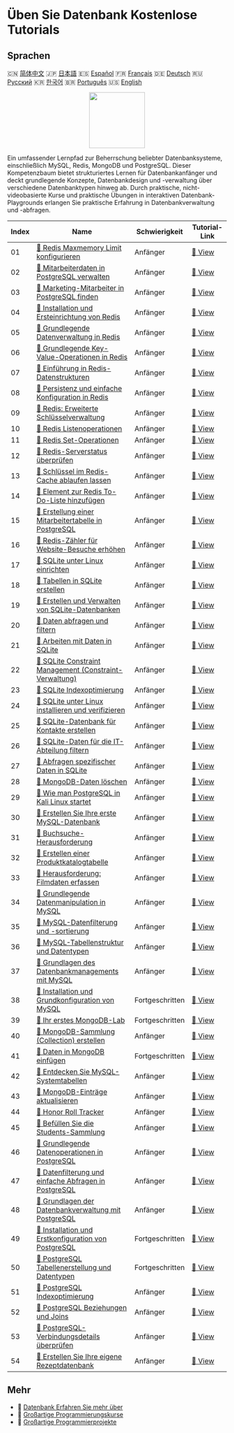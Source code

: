 # Üben Sie Datenbank Kostenlose Tutorials

## Sprachen

🇨🇳 [简体中文](README_zh.md) 🇯🇵 [日本語](README_ja.md) 🇪🇸 [Español](README_es.md) 🇫🇷 [Français](README_fr.md) 🇩🇪 [Deutsch](README_de.md) 🇷🇺 [Русский](README_ru.md) 🇰🇷 [한국어](README_ko.md) 🇧🇷 [Português](README_pt.md) 🇺🇸 [English](README.md) 

<div align="center">
<img width="128px" src="https://file.labex.io/path/S2s0kYPxCISr.png">
</div>

Ein umfassender Lernpfad zur Beherrschung beliebter Datenbanksysteme, einschließlich MySQL, Redis, MongoDB und PostgreSQL. Dieser Kompetenzbaum bietet strukturiertes Lernen für Datenbankanfänger und deckt grundlegende Konzepte, Datenbankdesign und -verwaltung über verschiedene Datenbanktypen hinweg ab. Durch praktische, nicht-videobasierte Kurse und praktische Übungen in interaktiven Datenbank-Playgrounds erlangen Sie praktische Erfahrung in Datenbankverwaltung und -abfragen.

|   Index | Name                                                                                                                                                     | Schwierigkeit   | Tutorial-Link                                                                                              |
|---------|----------------------------------------------------------------------------------------------------------------------------------------------------------|-----------------|------------------------------------------------------------------------------------------------------------|
|      01 | [📖 Redis Maxmemory Limit konfigurieren](https://labex.io/de/tutorials/redis-configure-redis-maxmemory-limit-552162)                                     | Anfänger        | [🔗 View](https://labex.io/de/tutorials/redis-configure-redis-maxmemory-limit-552162)                      |
|      02 | [📖 Mitarbeiterdaten in PostgreSQL verwalten](https://labex.io/de/tutorials/postgresql-manage-employee-data-in-postgresql-551130)                        | Anfänger        | [🔗 View](https://labex.io/de/tutorials/postgresql-manage-employee-data-in-postgresql-551130)              |
|      03 | [📖 Marketing-Mitarbeiter in PostgreSQL finden](https://labex.io/de/tutorials/postgresql-find-marketing-employees-in-postgresql-551146)                  | Anfänger        | [🔗 View](https://labex.io/de/tutorials/postgresql-find-marketing-employees-in-postgresql-551146)          |
|      04 | [📖 Installation und Ersteinrichtung von Redis](https://labex.io/de/tutorials/redis-installation-and-initial-setup-of-redis-552075)                      | Anfänger        | [🔗 View](https://labex.io/de/tutorials/redis-installation-and-initial-setup-of-redis-552075)              |
|      05 | [📖 Grundlegende Datenverwaltung in Redis](https://labex.io/de/tutorials/redis-basic-data-management-in-redis-552076)                                    | Anfänger        | [🔗 View](https://labex.io/de/tutorials/redis-basic-data-management-in-redis-552076)                       |
|      06 | [📖 Grundlegende Key-Value-Operationen in Redis](https://labex.io/de/tutorials/redis-basic-key-value-operations-in-redis-552077)                         | Anfänger        | [🔗 View](https://labex.io/de/tutorials/redis-basic-key-value-operations-in-redis-552077)                  |
|      07 | [📖 Einführung in Redis-Datenstrukturen](https://labex.io/de/tutorials/redis-introduction-to-redis-data-structures-552078)                               | Anfänger        | [🔗 View](https://labex.io/de/tutorials/redis-introduction-to-redis-data-structures-552078)                |
|      08 | [📖 Persistenz und einfache Konfiguration in Redis](https://labex.io/de/tutorials/redis-persistence-and-simple-configuration-in-redis-552079)            | Anfänger        | [🔗 View](https://labex.io/de/tutorials/redis-persistence-and-simple-configuration-in-redis-552079)        |
|      09 | [📖 Redis: Erweiterte Schlüsselverwaltung](https://labex.io/de/tutorials/redis-redis-advanced-key-management-552094)                                     | Anfänger        | [🔗 View](https://labex.io/de/tutorials/redis-redis-advanced-key-management-552094)                        |
|      10 | [📖 Redis Listenoperationen](https://labex.io/de/tutorials/redis-redis-list-operations-552098)                                                           | Anfänger        | [🔗 View](https://labex.io/de/tutorials/redis-redis-list-operations-552098)                                |
|      11 | [📖 Redis Set-Operationen](https://labex.io/de/tutorials/redis-redis-set-operations-552104)                                                              | Anfänger        | [🔗 View](https://labex.io/de/tutorials/redis-redis-set-operations-552104)                                 |
|      12 | [📖 Redis-Serverstatus überprüfen](https://labex.io/de/tutorials/redis-verify-redis-server-status-552152)                                                | Anfänger        | [🔗 View](https://labex.io/de/tutorials/redis-verify-redis-server-status-552152)                           |
|      13 | [📖 Schlüssel im Redis-Cache ablaufen lassen](https://labex.io/de/tutorials/redis-expire-keys-in-redis-cache-552156)                                     | Anfänger        | [🔗 View](https://labex.io/de/tutorials/redis-expire-keys-in-redis-cache-552156)                           |
|      14 | [📖 Element zur Redis To-Do-Liste hinzufügen](https://labex.io/de/tutorials/redis-add-item-to-redis-to-do-list-552161)                                   | Anfänger        | [🔗 View](https://labex.io/de/tutorials/redis-add-item-to-redis-to-do-list-552161)                         |
|      15 | [📖 Erstellung einer Mitarbeitertabelle in PostgreSQL](https://labex.io/de/tutorials/postgresql-create-employee-table-in-postgresql-551115)              | Anfänger        | [🔗 View](https://labex.io/de/tutorials/postgresql-create-employee-table-in-postgresql-551115)             |
|      16 | [📖 Redis-Zähler für Website-Besuche erhöhen](https://labex.io/de/tutorials/redis-increment-redis-counter-for-website-visits-552163)                     | Anfänger        | [🔗 View](https://labex.io/de/tutorials/redis-increment-redis-counter-for-website-visits-552163)           |
|      17 | [📖 SQLite unter Linux einrichten](https://labex.io/de/tutorials/sqlite-setting-up-sqlite-in-linux-552335)                                               | Anfänger        | [🔗 View](https://labex.io/de/tutorials/sqlite-setting-up-sqlite-in-linux-552335)                          |
|      18 | [📖 Tabellen in SQLite erstellen](https://labex.io/de/tutorials/sqlite-building-tables-in-sqlite-552336)                                                 | Anfänger        | [🔗 View](https://labex.io/de/tutorials/sqlite-building-tables-in-sqlite-552336)                           |
|      19 | [📖 Erstellen und Verwalten von SQLite-Datenbanken](https://labex.io/de/tutorials/sqlite-creating-and-managing-sqlite-databases-552337)                  | Anfänger        | [🔗 View](https://labex.io/de/tutorials/sqlite-creating-and-managing-sqlite-databases-552337)              |
|      20 | [📖 Daten abfragen und filtern](https://labex.io/de/tutorials/sqlite-querying-and-filtering-data-552338)                                                 | Anfänger        | [🔗 View](https://labex.io/de/tutorials/sqlite-querying-and-filtering-data-552338)                         |
|      21 | [📖 Arbeiten mit Daten in SQLite](https://labex.io/de/tutorials/sqlite-working-with-data-in-sqlite-552340)                                               | Anfänger        | [🔗 View](https://labex.io/de/tutorials/sqlite-working-with-data-in-sqlite-552340)                         |
|      22 | [📖 SQLite Constraint Management (Constraint-Verwaltung)](https://labex.io/de/tutorials/sqlite-sqlite-constraint-management-552545)                      | Anfänger        | [🔗 View](https://labex.io/de/tutorials/sqlite-sqlite-constraint-management-552545)                        |
|      23 | [📖 SQLite Indexoptimierung](https://labex.io/de/tutorials/sqlite-sqlite-index-optimization-552552)                                                      | Anfänger        | [🔗 View](https://labex.io/de/tutorials/sqlite-sqlite-index-optimization-552552)                           |
|      24 | [📖 SQLite unter Linux installieren und verifizieren](https://labex.io/de/tutorials/sqlite-install-and-verify-sqlite-on-linux-552579)                    | Anfänger        | [🔗 View](https://labex.io/de/tutorials/sqlite-install-and-verify-sqlite-on-linux-552579)                  |
|      25 | [📖 SQLite-Datenbank für Kontakte erstellen](https://labex.io/de/tutorials/sqlite-build-sqlite-database-for-contacts-552582)                             | Anfänger        | [🔗 View](https://labex.io/de/tutorials/sqlite-build-sqlite-database-for-contacts-552582)                  |
|      26 | [📖 SQLite-Daten für die IT-Abteilung filtern](https://labex.io/de/tutorials/sqlite-filter-sqlite-data-for-it-department-552585)                         | Anfänger        | [🔗 View](https://labex.io/de/tutorials/sqlite-filter-sqlite-data-for-it-department-552585)                |
|      27 | [📖 Abfragen spezifischer Daten in SQLite](https://labex.io/de/tutorials/sqlite-query-specific-data-in-sqlite-552586)                                    | Anfänger        | [🔗 View](https://labex.io/de/tutorials/sqlite-query-specific-data-in-sqlite-552586)                       |
|      28 | [📖 MongoDB-Daten löschen](https://labex.io/de/tutorials/mongodb-delete-mongodb-data-420822)                                                             | Anfänger        | [🔗 View](https://labex.io/de/tutorials/mongodb-delete-mongodb-data-420822)                                |
|      29 | [📖 Wie man PostgreSQL in Kali Linux startet](https://labex.io/de/tutorials/kali-how-to-start-postgresql-in-kali-linux-417476)                           | Anfänger        | [🔗 View](https://labex.io/de/tutorials/kali-how-to-start-postgresql-in-kali-linux-417476)                 |
|      30 | [📖 Erstellen Sie Ihre erste MySQL-Datenbank](https://labex.io/de/tutorials/mysql-create-your-first-mysql-database-418265)                               | Anfänger        | [🔗 View](https://labex.io/de/tutorials/mysql-create-your-first-mysql-database-418265)                     |
|      31 | [📖 Buchsuche-Herausforderung](https://labex.io/de/tutorials/mysql-book-search-challenge-418297)                                                         | Anfänger        | [🔗 View](https://labex.io/de/tutorials/mysql-book-search-challenge-418297)                                |
|      32 | [📖 Erstellen einer Produktkatalogtabelle](https://labex.io/de/tutorials/mysql-create-a-product-catalog-table-418298)                                    | Anfänger        | [🔗 View](https://labex.io/de/tutorials/mysql-create-a-product-catalog-table-418298)                       |
|      33 | [📖 Herausforderung: Filmdaten erfassen](https://labex.io/de/tutorials/mysql-record-movie-data-challenge-418302)                                         | Anfänger        | [🔗 View](https://labex.io/de/tutorials/mysql-record-movie-data-challenge-418302)                          |
|      34 | [📖 Grundlegende Datenmanipulation in MySQL](https://labex.io/de/tutorials/sql-mysql-basic-data-manipulation-418303)                                     | Anfänger        | [🔗 View](https://labex.io/de/tutorials/sql-mysql-basic-data-manipulation-418303)                          |
|      35 | [📖 MySQL-Datenfilterung und -sortierung](https://labex.io/de/tutorials/mysql-mysql-data-filtering-and-sorting-418305)                                   | Anfänger        | [🔗 View](https://labex.io/de/tutorials/mysql-mysql-data-filtering-and-sorting-418305)                     |
|      36 | [📖 MySQL-Tabellenstruktur und Datentypen](https://labex.io/de/tutorials/mysql-mysql-table-structure-and-data-types-418307)                              | Anfänger        | [🔗 View](https://labex.io/de/tutorials/mysql-mysql-table-structure-and-data-types-418307)                 |
|      37 | [📖 Grundlagen des Datenbankmanagements mit MySQL](https://labex.io/de/tutorials/mysql-database-management-fundamentals-with-mysql-418414)               | Anfänger        | [🔗 View](https://labex.io/de/tutorials/mysql-database-management-fundamentals-with-mysql-418414)          |
|      38 | [📖 Installation und Grundkonfiguration von MySQL](https://labex.io/de/tutorials/mysql-installation-and-basic-configuration-of-mysql-418415)             | Fortgeschritten | [🔗 View](https://labex.io/de/tutorials/mysql-installation-and-basic-configuration-of-mysql-418415)        |
|      39 | [📖 Ihr erstes MongoDB-Lab](https://labex.io/de/tutorials/mongodb-your-first-mongodb-lab-420660)                                                         | Fortgeschritten | [🔗 View](https://labex.io/de/tutorials/mongodb-your-first-mongodb-lab-420660)                             |
|      40 | [📖 MongoDB-Sammlung (Collection) erstellen](https://labex.io/de/tutorials/mongodb-create-mongodb-collection-420695)                                     | Anfänger        | [🔗 View](https://labex.io/de/tutorials/mongodb-create-mongodb-collection-420695)                          |
|      41 | [📖 Daten in MongoDB einfügen](https://labex.io/de/tutorials/mongodb-insert-data-in-mongodb-420696)                                                      | Fortgeschritten | [🔗 View](https://labex.io/de/tutorials/mongodb-insert-data-in-mongodb-420696)                             |
|      42 | [📖 Entdecken Sie MySQL-Systemtabellen](https://labex.io/de/tutorials/mysql-explore-mysql-system-tables-391702)                                          | Anfänger        | [🔗 View](https://labex.io/de/tutorials/mysql-explore-mysql-system-tables-391702)                          |
|      43 | [📖 MongoDB-Einträge aktualisieren](https://labex.io/de/tutorials/mongodb-update-mongodb-records-420823)                                                 | Anfänger        | [🔗 View](https://labex.io/de/tutorials/mongodb-update-mongodb-records-420823)                             |
|      44 | [📖 Honor Roll Tracker](https://labex.io/de/tutorials/mongodb-honor-roll-tracker-425476)                                                                 | Anfänger        | [🔗 View](https://labex.io/de/tutorials/mongodb-honor-roll-tracker-425476)                                 |
|      45 | [📖 Befüllen Sie die Students-Sammlung](https://labex.io/de/tutorials/mongodb-populate-the-students-collection-425481)                                   | Anfänger        | [🔗 View](https://labex.io/de/tutorials/mongodb-populate-the-students-collection-425481)                   |
|      46 | [📖 Grundlegende Datenoperationen in PostgreSQL](https://labex.io/de/tutorials/postgresql-basic-data-operations-in-postgresql-550897)                    | Anfänger        | [🔗 View](https://labex.io/de/tutorials/postgresql-basic-data-operations-in-postgresql-550897)             |
|      47 | [📖 Datenfilterung und einfache Abfragen in PostgreSQL](https://labex.io/de/tutorials/postgresql-data-filtering-and-simple-queries-in-postgresql-550898) | Anfänger        | [🔗 View](https://labex.io/de/tutorials/postgresql-data-filtering-and-simple-queries-in-postgresql-550898) |
|      48 | [📖 Grundlagen der Datenbankverwaltung mit PostgreSQL](https://labex.io/de/tutorials/postgresql-database-management-basics-with-postgresql-550899)       | Anfänger        | [🔗 View](https://labex.io/de/tutorials/postgresql-database-management-basics-with-postgresql-550899)      |
|      49 | [📖 Installation und Erstkonfiguration von PostgreSQL](https://labex.io/de/tutorials/postgresql-installation-and-initial-setup-of-postgresql-550900)     | Fortgeschritten | [🔗 View](https://labex.io/de/tutorials/postgresql-installation-and-initial-setup-of-postgresql-550900)    |
|      50 | [📖 PostgreSQL Tabellenerstellung und Datentypen](https://labex.io/de/tutorials/postgresql-postgresql-table-creation-and-data-types-550901)              | Fortgeschritten | [🔗 View](https://labex.io/de/tutorials/postgresql-postgresql-table-creation-and-data-types-550901)        |
|      51 | [📖 PostgreSQL Indexoptimierung](https://labex.io/de/tutorials/postgresql-data-filtering-and-simple-queries-in-postgresql-550955)                        | Anfänger        | [🔗 View](https://labex.io/de/tutorials/postgresql-data-filtering-and-simple-queries-in-postgresql-550955) |
|      52 | [📖 PostgreSQL Beziehungen und Joins](https://labex.io/de/tutorials/postgresql-postgresql-relationships-and-joins-550959)                                | Anfänger        | [🔗 View](https://labex.io/de/tutorials/postgresql-postgresql-relationships-and-joins-550959)              |
|      53 | [📖 PostgreSQL-Verbindungsdetails überprüfen](https://labex.io/de/tutorials/postgresql-verify-postgresql-connection-details-551083)                      | Anfänger        | [🔗 View](https://labex.io/de/tutorials/postgresql-verify-postgresql-connection-details-551083)            |
|      54 | [📖 Erstellen Sie Ihre eigene Rezeptdatenbank](https://labex.io/de/tutorials/postgresql-create-your-own-recipe-database-551100)                          | Anfänger        | [🔗 View](https://labex.io/de/tutorials/postgresql-create-your-own-recipe-database-551100)                 |

## Mehr

- 🔗 [Datenbank Erfahren Sie mehr über](https://labex.io/de/skilltrees/database)
- 🔗 [Großartige Programmierungskurse](https://github.com/labex-labs/awesome-programming-courses)
- 🔗 [Großartige Programmierprojekte](https://github.com/labex-labs/awesome-programming-projects)

